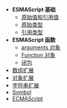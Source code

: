 - **ESMAScript 基础**
  - [ 原始值和引用值](zh-cn/javascript/es/es6-原始值和引用值.md)
  - [ 原始类型](zh-cn/javascript/es/es6-原始类型.md)
  - [ 引用类型](zh-cn/javascript/es/es6-引用类型.md)
- **ESMAScript 函数**
  - [ arguments 对象](zh-cn/javascript/es/es6-arguments.md)
  - [ Function 对象](zh-cn/javascript/es/es6-function.md)
  - [ 闭包](zh-cn/javascript/es/es6-闭包.md)
- [ 数组扩展](zh-cn/javascript/es/es6-数组扩展.md)
- [ 对象扩展](zh-cn/javascript/es/es6-对象扩展.md)
- [ 字符串扩展](zh-cn/javascript/es/es6-字符串扩展.md)
- [ Symbol](zh-cn/javascript/es/es6-字符串扩展.md)
- [ECMAScript](zh-cn/javascript/EcmaScript.md)
